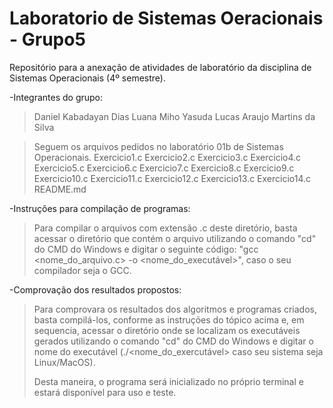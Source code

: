 # Laboratorio de Sistemas Oeracionais - Grupo5
Repositório para a anexação de atividades de laboratório da disciplina de Sistemas Operacionais (4º semestre).

-Integrantes do grupo:
>Daniel Kabadayan Dias
>Luana Miho Yasuda
>Lucas Araujo Martins da Silva

>Seguem os arquivos pedidos no laboratório 01b de Sistemas Operacionais.
> Exercicio1.c
> Exercicio2.c
> Exercicio3.c
> Exercicio4.c
> Exercicio5.c
> Exercicio6.c
> Exercicio7.c
> Exercicio8.c
> Exercicio9.c
> Exercicio10.c
> Exercicio11.c
> Exercicio12.c
> Exercicio13.c
> Exercicio14.c
> README.md

-Instruções para compilação de programas:
> Para compilar o arquivos com extensão .c deste diretório, basta acessar o diretório que contém o arquivo utilizando o comando "cd" do CMD do Windows e digitar o seguinte código: "gcc <nome_do_arquivo.c> -o <nome_do_executável>", caso o seu compilador seja o GCC.

-Comprovação dos resultados propostos:
> Para comprovara os resultados dos algoritmos e programas criados, basta compilá-los, conforme as instruções do tópico acima e, em sequencia, acessar o diretório onde se localizam os executáveis gerados utilizando o comando "cd" do CMD do Windows e digitar o nome do executável (./<nome_do_exercutável> caso seu sistema seja Linux/MacOS).
> 
> Desta maneira, o programa será inicializado no próprio terminal e estará disponível para uso e teste.